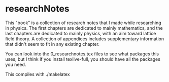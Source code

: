 # researchNotes
This "book" is a collection of research notes that I made while researching in physics. The first chapters are dedicated to mainly mathematics, and the last chapters are dedicated to mainly physics, with an aim toward lattice field theory. A collection of appendices includes supplementary information that didn't seem to fit in any existing chapter.

You can look into the 0_researchnotes.tex files to see what packages this uses, but I think if you install texlive-full, you should have all the packages you need.

This compiles with ./makelatex

